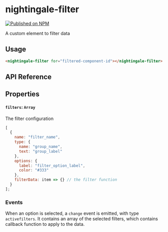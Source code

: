 # nightingale-filter

[![Published on NPM](https://img.shields.io/npm/v/@nightingale-elements/nightingale--filter.svg)](https://www.npmjs.com/package/@nightingale-elements/nightingale-filter)

A custom element to filter data

## Usage

```html
<nightingale-filter for="filtered-component-id"></nightingale-filter>
```

## API Reference

## Properties

#### `filters`: `Array`

The filter configuration

```js
[
  {
    name: "filter_name",
    type: {
      name: "group_name",
      text: "group_label"
    },
    options: {
      label: "filter_option_label",
      color: "#333"
    },
    filterData: item => {} // the filter function
  }
];
```

### Events

When an option is selected, a `change` event is emitted, with type `activefilters`. It contains an array of the selected filters, which contains callback function to apply to the data.
